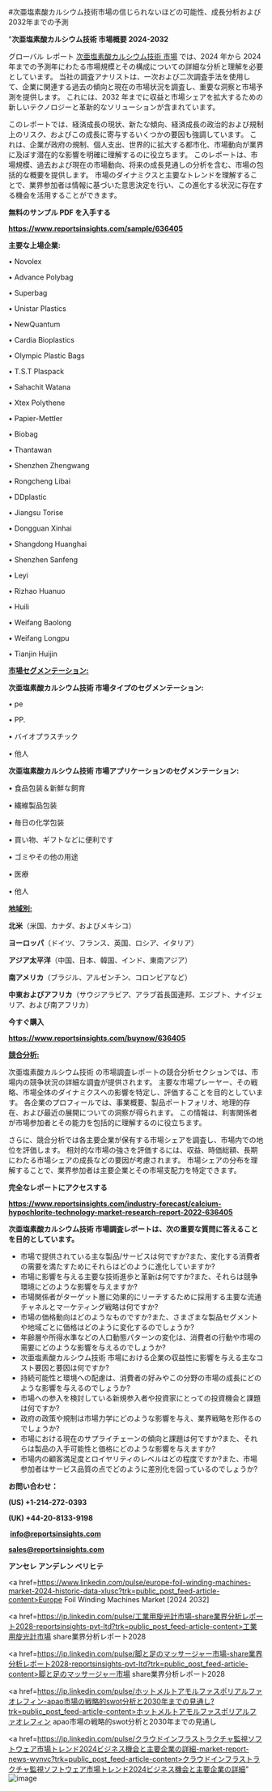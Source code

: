 #次亜塩素酸カルシウム技術市場の信じられないほどの可能性、成長分析および2032年までの予測

"<strong>次亜塩素酸カルシウム技術 市場概要 2024-2032</strong>

グローバル レポート <a href=https://www.reportsinsights.com/sample/636405>次亜塩素酸カルシウム技術 市場</a> では、2024 年から 2024 年までの予測年にわたる市場規模とその構成についての詳細な分析と理解を必要としています。 当社の調査アナリストは、一次および二次調査手法を使用して、企業に関連する過去の傾向と現在の市場状況を調査し、重要な洞察と市場予測を提供します。 これには、2032 年までに収益と市場シェアを拡大​​するための新しいテクノロジーと革新的なソリューションが含まれています。

このレポートでは、経済成長の現状、新たな傾向、経済成長の政治的および規制上のリスク、およびこの成長に寄与するいくつかの要因も強調しています。 これは、企業が政府の規制、個人支出、世界的に拡大する都市化、市場動向が業界に及ぼす潜在的な影響を明確に理解するのに役立ちます。 このレポートは、市場規模、過去および現在の市場動向、将来の成長見通しの分析を含む、市場の包括的な概要を提供します。 市場のダイナミクスと主要なトレンドを理解することで、業界参加者は情報に基づいた意思決定を行い、この進化する状況に存在する機会を活用することができます。

<strong><b>無料のサンプル PDF を入手する</b></strong>

<a href=https://www.reportsinsights.com/sample/636405><strong><u>https://www.reportsinsights.com/sample/636405</u></strong></a>

<strong>主要な上場企業:</strong>

• Novolex

• Advance Polybag

• Superbag

• Unistar Plastics

• NewQuantum

• Cardia Bioplastics

• Olympic Plastic Bags

• T.S.T Plaspack

• Sahachit Watana

• Xtex Polythene

• Papier-Mettler

• Biobag

• Thantawan

• Shenzhen Zhengwang

• Rongcheng Libai

• DDplastic

• Jiangsu Torise

• Dongguan Xinhai

• Shangdong Huanghai

• Shenzhen Sanfeng

• Leyi

• Rizhao Huanuo

• Huili

• Weifang Baolong

• Weifang Longpu

• Tianjin Huijin

<strong><u>市場セグメンテーション</u></strong><strong><u>:</u></strong>

<strong>次亜塩素酸カルシウム技術 市場タイプのセグメンテーション:</strong>

• pe

• PP.

• バイオプラスチック

• 他人

<strong>次亜塩素酸カルシウム技術 市場アプリケーションのセグメンテーション:</strong>

• 食品包装＆新鮮な飼育

• 繊維製品包装

• 毎日の化学包装

• 買い物、ギフトなどに便利です

• ゴミやその他の用途

• 医療

• 他人

<strong><u>地域別</u></strong><strong><u>:</u></strong>

<strong>北米</strong>（米国、カナダ、およびメキシコ）

<strong>ヨーロッパ</strong>（ドイツ、フランス、英国、ロシア、イタリア）

<strong>アジア太平洋</strong>（中国、日本、韓国、インド、東南アジア）

<strong>南アメリカ</strong>（ブラジル、アルゼンチン、コロンビアなど）

<strong>中東およびアフリカ</strong>（サウジアラビア、アラブ首長国連邦、エジプト、ナイジェリア、および南アフリカ）

<strong>今すぐ購入</strong>

<a href=https://www.reportsinsights.com/buynow/636405><strong><u>https://www.reportsinsights.com/buynow/636405</u></strong></a>

<strong><u>競合分析:</u></strong>

次亜塩素酸カルシウム技術 の市場調査レポートの競合分析セクションでは、市場内の競争状況の詳細な調査が提供されます。 主要な市場プレーヤー、その戦略、市場全体のダイナミクスへの影響を特定し、評価することを目的としています。 各企業のプロフィールでは、事業概要、製品ポートフォリオ、地理的存在、および最近の展開についての洞察が得られます。 この情報は、利害関係者が市場参加者とその能力を包括的に理解するのに役立ちます。

さらに、競合分析では各主要企業が保有する市場シェアを調査し、市場内での地位を評価します。 相対的な市場の強さを評価するには、収益、時価総額、長期にわたる市場シェアの成長などの要因が考慮されます。 市場シェアの分布を理解することで、業界参加者は主要企業とその市場支配力を特定できます。

<strong>完全なレポートにアクセスする</strong>

<a href=https://www.reportsinsights.com/industry-forecast/calcium-hypochlorite-technology-market-research-report-2022-636405><strong><u><b>https://www.reportsinsights.com/industry-forecast/calcium-hypochlorite-technology-market-research-report-2022-636405</b></u></strong></a>

<strong><b>次亜塩素酸カルシウム技術 市場調査レポートは、次の重要な質問に答えることを目的としています。</b></strong>
<ul>
  <li>市場で提供されている主な製品/サービスは何ですか?また、変化する消費者の需要を満たすためにそれらはどのように進化していますか?</li>
  <li>市場に影響を与える主要な技術進歩と革新は何ですか?また、それらは競争環境にどのような影響を与えますか?</li>
  <li>市場関係者がターゲット層に効果的にリーチするために採用する主要な流通チャネルとマーケティング戦略は何ですか?</li>
  <li>市場の価格動向はどのようなものですか?また、さまざまな製品セグメントや地域ごとに価格はどのように変化するのでしょうか?</li>
  <li>年齢層や所得水準などの人口動態パターンの変化は、消費者の行動や市場の需要にどのような影響を与えるのでしょうか?</li>
  <li>次亜塩素酸カルシウム技術 市場における企業の収益性に影響を与える主なコスト要因と要因は何ですか?</li>
  <li>持続可能性と環境への配慮は、消費者の好みやこの分野の市場の成長にどのような影響を与えるのでしょうか?</li>
  <li>市場への参入を検討している新規参入者や投資家にとっての投資機会と課題は何ですか?</li>
  <li>政府の政策や規制は市場力学にどのような影響を与え、業界戦略を形作るのでしょうか?</li>
  <li>市場における現在のサプライチェーンの傾向と課題は何ですか?また、それらは製品の入手可能性と価格にどのような影響を与えますか?</li>
  <li>市場内の顧客満足度とロイヤリティのレベルはどの程度ですか?また、市場参加者はサービス品質の点でどのように差別化を図っているのでしょうか?</li>
</ul>
<strong>お問い合わせ：</strong>

<strong>(US) +1-214-272-0393</strong>

<strong>(UK) +44-20-8133-9198</strong>

<strong> </strong><a href=info@reportsinsights.com><strong><u>info@reportsinsights.com</u></strong></a>

<a href=sales@reportsinsights.com><strong><u>sales@reportsinsights.com</u></strong></a>

<strong>アンセレ アンデレン ベリヒテ</strong>

<a href=https://www.linkedin.com/pulse/europe-foil-winding-machines-market-2024-historic-data-xlusc?trk=public_post_feed-article-content>Europe Foil Winding Machines Market [2024 2032]</a>

<a href=https://jp.linkedin.com/pulse/工業用旋光計市場-share業界分析レポート2028-reportsinsights-pvt-ltd?trk=public_post_feed-article-content>工業用旋光計市場 share業界分析レポート2028</a>

<a href=https://jp.linkedin.com/pulse/脚と足のマッサージャー市場-share業界分析レポート2028-reportsinsights-pvt-ltd?trk=public_post_feed-article-content>脚と足のマッサージャー市場 share業界分析レポート2028</a>

<a href=https://jp.linkedin.com/pulse/ホットメルトアモルファスポリアルファオレフィン-apao市場の戦略的swot分析と2030年までの見通し?trk=public_post_feed-article-content>ホットメルトアモルファスポリアルファオレフィン apao市場の戦略的swot分析と2030年までの見通し</a>

<a href=https://jp.linkedin.com/pulse/クラウドインフラストラクチャ監視ソフトウェア市場トレンド2024ビジネス機会と主要企業の詳細-market-report-news-wynvc?trk=public_post_feed-article-content>クラウドインフラストラクチャ監視ソフトウェア市場トレンド2024ビジネス機会と主要企業の詳細</a>"
![image](https://github.com/ahaan12367/RIMarket24/assets/158471582/7caf6482-f4a2-420c-b68f-9465e38c4ef3)
